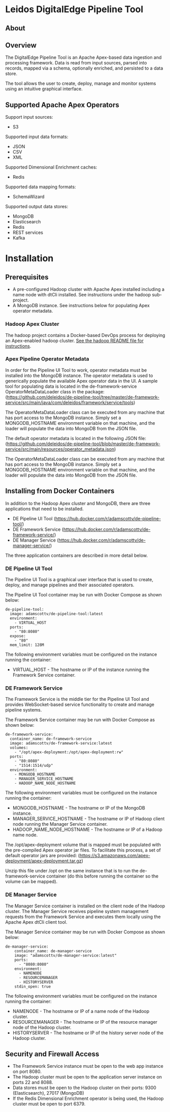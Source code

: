 # Leidos DigitalEdge Pipeline Tool

## About

## Overview

The DigitalEdge Pipeline Tool is an Apache Apex-based data ingestion and processing framework. Data is read from input sources, parsed into records, mapped via a schema, optionally enriched, and persisted to a data store.

The tool allows the user to create, deploy, manage and monitor systems using an intuitive graphical interface.

## Supported Apache Apex Operators

Support input sources:
* S3

Supported input data formats:
* JSON
* CSV
* XML

Supported Dimensional Enrichment caches:
* Redis

Supported data mapping formats:
* SchemaWizard

Supported output data stores:
* MongoDB
* Elasticsearch
* Redis
* REST services
* Kafka

# Installation

## Prerequisites

* A pre-configured Hadoop cluster with Apache Apex installed including a name node with dtCli installed. See instructions under the hadoop sub-project.
* A MongoDB instance. See instructions below for populating Apex operator metadata.

### Hadoop Apex Cluster

The hadoop project contains a Docker-based DevOps process for deploying an Apex-enabled hadoop cluster. [See the hadoop README file for instructions](hadoop/README.md).

### Apex Pipeline Operator Metadata

In order for the Pipeline UI Tool to work, operator metadata must be installed into the MongoDB instance. The operator metadata is used to generically populate the available Apex operator data in the UI. A sample tool for populating data is located in the de-framework-service OperatorMetaDataLoader class in the package: 
(https://github.com/deleidos/de-pipeline-tool/tree/master/de-framework-service/src/main/java/com/deleidos/framework/service/tools)

The OperatorMetaDataLoader class can be executed from any machine that has port access to the MongoDB instance. Simply set a MONGODB_HOSTNAME environment variable on that machine, and the loader will populate the data into MongoDB from the JSON file.

The default operator metadata is located in the following JSON file:
(https://github.com/deleidos/de-pipeline-tool/blob/master/de-framework-service/src/main/resources/operator_metadata.json)

The OperatorMetaDataLoader class can be executed from any machine that has port access to the MongoDB instance. Simply set a MONGODB_HOSTNAME environment variable on that machine, and the loader will populate the data into MongoDB from the JSON file.

## Installing from Docker Containers

In addition to the Hadoop Apex cluster and MongoDB, there are three applications that need to be installed. 

* DE Pipeline UI Tool (https://hub.docker.com/r/adamscottv/de-pipeline-tool/)
* DE Framework Service (https://hub.docker.com/r/adamscottv/de-framework-service/)
* DE Manager Service (https://hub.docker.com/r/adamscottv/de-manager-service/)

The three application containers are described in more detail below.

### DE Pipeline UI Tool 

The Pipeline UI Tool is a graphical user interface that is used to create, deploy, and manage pipelines and their associated operators.

The Pipeline UI Tool container may be run with Docker Compose as shown below:

```
de-pipeline-tool:
  image: adamscottv/de-pipeline-tool:latest
  environment:
    - VIRTUAL_HOST
  ports:
    - "80:8080"
  expose:
    - "80"
  mem_limit: 128M
```

The following environment variables must be configured on the instance running the container:
* VIRTUAL_HOST - The hostname or IP of the instance running the Framework Service container.

### DE Framework Service

The Framework Service is the middle tier for the Pipeline UI Tool and provides WebSocket-based service functionality to create and manage pipeline systems.

The Framework Service container may be run with Docker Compose as shown below:

```
de-framework-service:
  container_name: de-framework-service
  image: adamscottv/de-framework-service:latest
  volumes:
    - "/opt/apex-deployment:/opt/apex-deployment:rw"
  ports:
    - "80:8080"
    - "1514:1514/udp"
  environment:
    - MONGODB_HOSTNAME
    - MANAGER_SERVICE_HOSTNAME
    - HADOOP_NAME_NODE_HOSTNAME
```

The following environment variables must be configured on the instance running the container:
* MONGODB_HOSTNAME - The hostname or IP of the MongoDB instance.
* MANAGER_SERVICE_HOSTNAME - The hostname or IP of Hadoop client node running the Manager Service container.
* HADOOP_NAME_NODE_HOSTNAME - The hostname or IP of a Hadoop name node.

The /opt/apex-deployment volume that is mapped must be populated with the pre-compiled Apex operator jar files. To facilitate this process, a set of default operator jars are provided:
(https://s3.amazonaws.com/apex-deployment/apex-deployment.tar.gz)

Unzip this file under /opt on the same instance that is to run the de-framework-service container (do this before running the container so the volume can be mapped).

### DE Manager Service

The Manager Service container is installed on the client node of the Hadoop cluster. The Manager Service receives pipeline system management requests from the Framework Service and executes them locally using the Apache Apex dtCli client tool.

The Manager Service container may be run with Docker Compose as shown below:

```
de-manager-service:
    container_name: de-manager-service
    image: "adamscottv/de-manager-service:latest"
    ports: 
      - "8080:8080"
    environment:
      - NAMENODE
      - RESOURCEMANAGER
      - HISTORYSERVER
    stdin_open: true
```	

The following environment variables must be configured on the instance running the container:
* NAMENODE - The hostname or IP of a name node of the Hadoop cluster.
* RESOURCEMANAGER - The hostname or IP of the resource manager node of the Hadoop cluster.
* HISTORYSERVER - The hostname or IP of the history server node of the Hadoop cluster.

## Security and Firewall Access

* The Framework Service instance must be open to the web app instance on port 8080.
* The Hadoop cluster must be open to the application server instance on ports 22 and 8088.
* Data stores must be open to the Hadoop cluster on their ports: 9300 (Elasticsearch), 27017 (MongoDB)
* If the Redis Dimensional Enrichment operator is being used, the Hadoop cluster must be open to port 6379.
